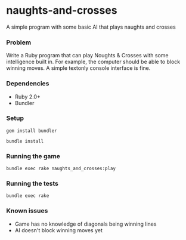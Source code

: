 # naughts-and-crosses

A simple program with some basic AI that plays naughts and crosses

### Problem
Write a Ruby program that can play Noughts & Crosses with some intelligence built in. For example, the computer should be able to block winning moves. A simple text­only console interface is fine.

### Dependencies
* Ruby 2.0+
* Bundler

### Setup
```gem install bundler```

```bundle install```

### Running the game
```bundle exec rake naughts_and_crosses:play```

### Running the tests
```bundle exec rake```

### Known issues
* Game has no knowledge of diagonals being winning lines
* AI doesn't block winning moves yet
